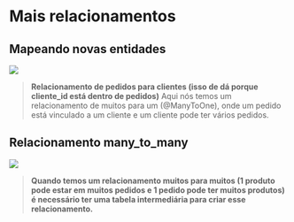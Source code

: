 # Mais relacionamentos

## Mapeando novas entidades

<image src="./mais-relacionamentos.png"></image>

> **Relacionamento de pedidos para clientes (isso de dá porque cliente_id está dentro de pedidos)**
> Aqui nós temos um relacionamento de muitos para um (@ManyToOne), onde um pedido está vinculado a um cliente e um
> cliente
> pode ter vários pedidos.

## Relacionamento many_to_many

<image src="./tabela-itens-pedidos.png"></image>
> **Quando temos um relacionamento muitos para muitos (1 produto pode estar em muitos pedidos e 1 pedido pode ter muitos
produtos) é necessário ter uma tabela intermediária para criar esse relacionamento.**